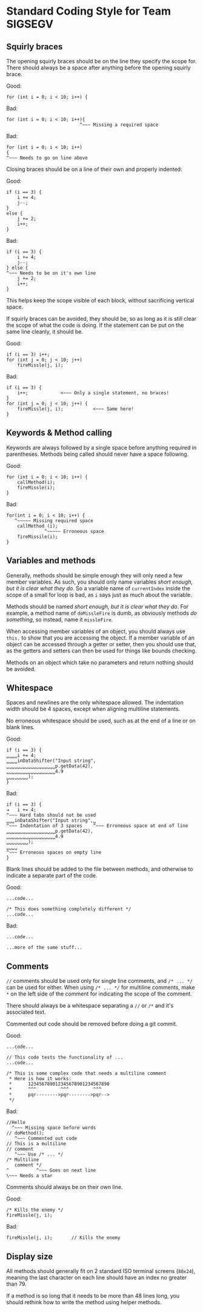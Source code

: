 # Standard Coding Style for Team SIGSEGV

## Squirly braces

The opening squirly braces should be on the line they specify the scope for.
There should always be a space after anything before the opening squirly brace.

Good:

    for (int i = 0; i < 10; i++) {

Bad:

    for (int i = 0; i < 10; i++){
                               ^~~~ Missing a required space

Bad:

    for (int i = 0; i < 10; i++)
    {
    ^~~~ Needs to go on line above

Closing braces should be on a line of their own and properly indented:

Good:

    if (i == 3) {
        i += 4;
        j--;
    }
    else {
        j += 2;
        i++;
    }

Bad:

    if (i == 3) {
        i += 4;
        j--;
    } else {
    ^~~~ Needs to be on it's own line
        j += 2;
        i++;
    }

This helps keep the scope visible of each block, without sacrificing vertical
space.

If squirly braces can be avoided, they should be, so as long as it is still
clear the scope of what the code is doing. If the statement can be put on
the same line cleanly, it should be.

Good:

    if (i == 3) i++;
    for (int j = 0; j < 10; j++)
        fireMissle(j, i);

Bad:

    if (i == 3) {
        i++;            <~~~ Only a single statement, no braces!
    }
    for (int j = 0; j < 10; j++) {
        fireMissle(j, i);           <~~~ Same here!
    }


## Keywords & Method calling

Keywords are always followed by a single space before anything required in
parentheses. Methods being called should never have a space following.

Good:

    for (int i = 0; i < 10; i++) {
        callMethod(i);
        fireMissle(i);
    }

Bad:

    for(int i = 0; i < 10; i++) {
       ^~~~~~ Missing required space
        callMethod (i);
                  ^~~~~~ Erroneous space
        fireMissile(i);
    }

## Variables and methods

Generally, methods should be simple enough they will only need a few member
variables. As such, you should only name variables _short enough, but it is
clear what they do_. So a variable name of `currentIndex` inside the scope of a
small for loop is bad, as `i` says just as much about the variable.

Methods should be named _short enough, but it is clear what they do_. For
example, a method name of `doMissleFire` is dumb, as obviously methods _do
something_, so instead, name it `missleFire`.

When accessing member variables of an object, you should always use `this.` to
show that you are accessing the object. If a member variable of an object
can be accessed through a getter or setter, then you should use that, as
the getters and setters can then be used for things like bounds checking.

Methods on an object which take no parameters and return nothing should be
avoided.

## Whitespace

Spaces and newlines are the only whitespace allowed. The indentation width
should be 4 spaces, except when aligning multiline statements.

No erroneous whitespace should be used, such as at the end of a line or on
blank lines.

Good:

    if (i == 3) {
    ␣␣␣␣i += 4;
    ␣␣␣␣inDataShifter("Input string",
    ␣␣␣␣␣␣␣␣␣␣␣␣␣␣␣␣␣␣p.getData(42),
    ␣␣␣␣␣␣␣␣␣␣␣␣␣␣␣␣␣␣4.9
    ␣␣␣␣␣␣␣␣);
    }

Bad:

    if (i == 3) {
    ⇥   i += 4;
    ^~~~ Hard tabs should not be used
    ␣␣␣inDataShifter("Input string",␣
    ^~~~ Indentation of 3 spaces    ^~~~ Erroneous space at end of line
    ␣␣␣␣␣␣␣␣␣␣␣␣␣␣␣␣␣␣p.getData(42),
    ␣␣␣␣␣␣␣␣␣␣␣␣␣␣␣␣␣␣4.9
    ␣␣␣␣␣␣␣␣);
    ␣␣␣␣
    ^~~~ Erroneous spaces on empty line
    }

Blank lines should be added to the file between methods, and otherwise to
indicate a separate part of the code.

Good:

    ...code...

    /* This does something completely different */
    ...code...

Bad:

    ...code...

    ...more of the same stuff...

## Comments

`//` comments should be used only for single line comments, and `/* ... */`
can be used for either. When using `/* ... */` for multiline comments, make `*`
on the left side of the comment for indicating the scope of the comment.

There should always be a whitespace separating a `//` or `/*` and it's
associated text.

Commented out code should be removed before doing a git commit.

Good:

    ...code...

    // This code tests the functionality of ...
    ...code...

    /* This is some complex code that needs a multiline comment
     * Here is how it works:
     *      123456789012345678901234567890
     *      ^^^         ^^^         ^^^
     *      pqr-------->pqr-------->pqr-->
     */

Bad:

    //Hello
      ^~~~ Missing space before words
    // doMethod();
       ^~~~ Commented out code
    // This is a multiline
    // comment
       ^~~~ Use /* ... */
    /* Multiline
       comment */
    ^          ^~~~ Goes on next line
    \~~~ Needs a star

Comments should always be on their own line.

Good:

    /* Kills the enemy */
    fireMissle(j, i);

Bad:

    fireMissle(j, i);       // Kills the enemy

## Display size

All methods should generally fit on 2 standard ISO terminal screens (`80x24`),
meaning the last character on each line should have an index no greater than
79.

If a method is so long that it needs to be more than 48 lines long, you should
rethink how to write the method using helper methods.
